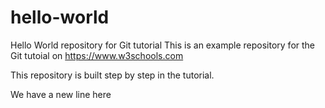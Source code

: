 # hello-world
Hello World repository for Git tutorial
This is an example repository for the Git tutoial on https://www.w3schools.com

This repository is built step by step in the tutorial.

We have a new line here 
